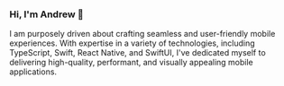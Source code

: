 ### Hi, I'm Andrew 👋

I am purposely driven about crafting seamless and user-friendly mobile experiences. With expertise in a variety of technologies, including TypeScript, Swift, React Native, and SwiftUI, I've dedicated myself to delivering high-quality, performant, and visually appealing mobile applications.

<!--
**andrewgilliland/andrewgilliland** is a ✨ _special_ ✨ repository because its `README.md` (this file) appears on your GitHub profile.

Here are some ideas to get you started:

- 🔭 I’m currently working on ...
- 🌱 I’m currently learning ...
- 👯 I’m looking to collaborate on ...
- 🤔 I’m looking for help with ...
- 💬 Ask me about ...
- 📫 How to reach me: ...
- 😄 Pronouns: ...
- ⚡ Fun fact: ...
-->
